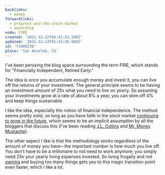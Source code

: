 ```yaml
---
backlinks:
  - money
forwardlinks:
  - progress-and-the-stock-market
  - ownership
node: FIRE
created: '2021-12-22T04:41:52.198Z'
updated: '2021-12-23T01:43:26.989Z'
id: '73408236'
place: 'San Anselmo, CA'
---
```


I've been perusing the blog space surrounding the term FIRE, which stands for "Financially Independent, Retired Early."

The idea is once you accumulate enough money and invest it, you can live off the returns of your investment. The general principle seems to be having an investment amount of 25x what you need to live on yearly. So assuming your investments grow at a rate of about 8% a year, you can skim off 4% and keep things sustainable. 

I like the idea, especially the notion of financial independence. The method seems pretty solid, so long as you have faith in the stock market [continuing to grow in the future](progress-and-the-stock-market.md), which seems to be an implicit assumption by all the bloggers that discuss this (I've been reading [J.L. Collins](https://jlcollinsnh.com/) and [Mr. Money Mustache](https://www.mrmoneymustache.com/)).

The other aspect I like is that the methodology works regardless of the amount of money you have--the important number is how much you live off. You don't have to be a millionaire to not need to work anymore; you simply need 25x your yearly living expenses invested. So living frugally and not [owning](ownership.md) and buying too many things gets you to this magic transition point even faster, which I like a lot. 
